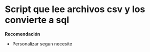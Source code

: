 # Script que lee archivos csv y los convierte a sql 

**Recomendación**
- Personalizar segun necesite